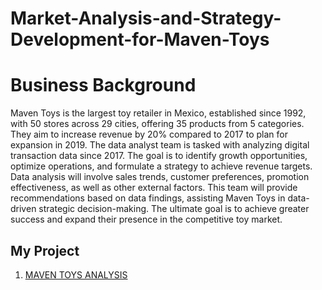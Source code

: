 # Market-Analysis-and-Strategy-Development-for-Maven-Toys
# Business Background #
Maven Toys is the largest toy retailer in Mexico, established since 1992, with 50 stores across 29 cities, offering 35 products from 5 categories. They aim to increase revenue by 20% compared to 2017 to plan for expansion in 2019.
The data analyst team is tasked with analyzing digital transaction data since 2017. The goal is to identify growth opportunities, optimize operations, and formulate a strategy to achieve revenue targets.
Data analysis will involve sales trends, customer preferences, promotion effectiveness, as well as other external factors. This team will provide recommendations based on data findings, assisting Maven Toys in data-driven strategic decision-making. The ultimate goal is to achieve greater success and expand their presence in the competitive toy market.

## My Project
1. [MAVEN TOYS ANALYSIS](https://drive.google.com/file/d/1Ww_0zNW7MFBCajMN8tBCgdR-YltXqIe5/view?usp=drive_link)
